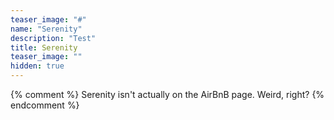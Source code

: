 ```yaml
---
teaser_image: "#"
name: "Serenity"
description: "Test"
title: Serenity
teaser_image: ""
hidden: true
---
```

{% comment %}
Serenity isn't actually on the AirBnB page. Weird, right?
{% endcomment %}
